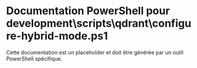# Documentation PowerShell pour development\scripts\qdrant\configure-hybrid-mode.ps1

Cette documentation est un placeholder et doit être générée par un outil PowerShell spécifique.
